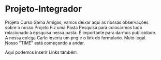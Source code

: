 # Projeto-Integrador
Projeto Curso Gama
Amigos, vamos deixar aqui as nossas observações sobre o nosso Projeto
Fiz uma Pasta Pesquisa para colocarmos tudo relacionado à epsquisa nessa pasta. É importante para darmos publicidade.
A nossa colega Carlo inseriu um png e o link do formulario. Muto legal.
Nosso "TIME" está começando a andar.

Aqui podemos inserir Links também.
